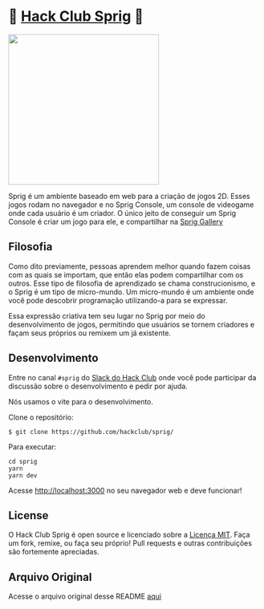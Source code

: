 # :leaves: [Hack Club Sprig](https://sprig.hackclub.dev) :leaves:

<img src="https://user-images.githubusercontent.com/27078897/179077324-74842cf2-be0b-4801-a3ab-90a5fcfa11f4.png" height="300px"/>

Sprig é um ambiente baseado em web para a criação de jogos 2D. Esses jogos rodam no navegador e no Sprig Console, um console de videogame onde cada usuário é um criador. O único jeito de conseguir um Sprig Console é criar um jogo para ele, e compartilhar na [Sprig Gallery](https://sprig-gallery.hackclub.dev)

## Filosofia

Como dito previamente, pessoas aprendem melhor quando fazem coisas com as quais se importam, que então elas podem compartilhar com os outros. Esse tipo de filosofia de aprendizado se chama construcionismo, e o Sprig é um tipo de micro-mundo. Um micro-mundo é um ambiente onde você pode descobrir programação utilizando-a para se expressar.

Essa expressão criativa tem seu lugar no Sprig por meio do desenvolvimento de jogos, permitindo que usuários se tornem criadores e façam seus próprios ou remixem um já existente.

## Desenvolvimento

Entre no canal `#sprig` do [Slack do Hack Club](https://hackclub.com/slack/) onde você pode participar da discussão sobre o desenvolvimento e pedir por ajuda.

Nós usamos o vite para o desenvolvimento.

Clone o repositório:

```
$ git clone https://github.com/hackclub/sprig/
```

Para executar:

```
cd sprig
yarn
yarn dev
```

Acesse <http://localhost:3000> no seu navegador web e deve funcionar!

## License

O Hack Club Sprig é open source e licenciado sobre a [Licença MIT](./LICENSE). Faça um fork, remixe, ou faça seu próprio! Pull requests e outras contribuições são fortemente apreciadas.

## Arquivo Original

Acesse o arquivo original desse README [aqui](https://github.com/hackclub/sprig/blob/main/README.md)